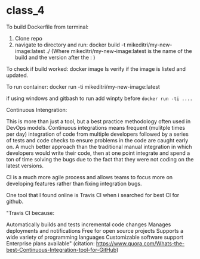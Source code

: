 # class_4

To build Dockerfile from terminal:

1. Clone repo
2. navigate to directory and run:
docker build -t mikeditri/my-new-image:latest ./
(Where mikeditri/my-new-image:latest is the name of the build and the version after the : )

To check if build worked:
docker image ls
	verify if the image is listed and updated.

To run container:
docker run -ti mikeditri/my-new-image:latest

if using windows and gitbash to run add winpty before `docker run -ti ....`

Continuous Intengration:

This is more than just a tool, but a best practice methodology often used in DevOps models. 
Continuous integrations means frequent (mulitple times per day) integration of code from multiple developers
followed by a series of tests and code checks to ensure problems in the code are caught early on.
A much better approach than the traditional manual integration in which developers would write their code, then
at one point integrate and spend a ton of time solving the bugs due to the fact that they were not coding on
the latest versions.

CI is a much more agile process and allows teams to focus more on developing features rather than fixing integration bugs.

 One tool that I found online is Travis CI when i searched for best CI for github. 


"Travis CI because:

Automatically builds and tests incremental code changes
Manages deployments and notifications
Free for open source projects
Supports a wide variety of programming languages
Customizable software support
Enterprise plans available" (citation: https://www.quora.com/Whats-the-best-Continuous-Integration-tool-for-GitHub)